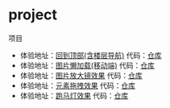 # project
项目

* 体验地址：[回到顶部(含楼层导航)](https://wuxianqiang.github.io/backTop/) 代码：[仓库](https://github.com/wuxianqiang/backTop)
* 体验地址：[图片懒加载(移动端)](https://wuxianqiang.github.io/lazyLoading) 代码：[仓库](https://github.com/wuxianqiang/lazyLoading)
* 体验地址：[图片放大镜效果](https://wuxianqiang.github.io/magnifier/) 代码：[仓库](https://github.com/wuxianqiang/magnifier)
* 体验地址：[元素拖拽效果](https://wuxianqiang.github.io/drag/) 代码：[仓库](https://github.com/wuxianqiang/drag)
* 体验地址：[跑马灯效果](https://wuxianqiang.github.io/marquee/) 代码：[仓库](https://github.com/wuxianqiang/marquee)
